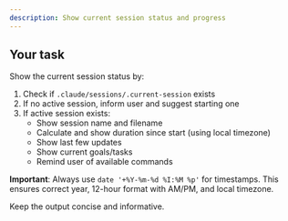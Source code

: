 ```yaml
---
description: Show current session status and progress
---
```


## Your task

Show the current session status by:

1. Check if `.claude/sessions/.current-session` exists
2. If no active session, inform user and suggest starting one
3. If active session exists:
   - Show session name and filename
   - Calculate and show duration since start (using local timezone)
   - Show last few updates
   - Show current goals/tasks
   - Remind user of available commands

**Important**: Always use `date '+%Y-%m-%d %I:%M %p'` for timestamps. This ensures correct year, 12-hour format with AM/PM, and local timezone.

Keep the output concise and informative.